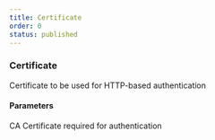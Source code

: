```yaml
---
title: Certificate
order: 0
status: published
---
```

### Certificate
Certificate to be used for HTTP-based authentication

#### Parameters

<Expandable title="ca_cert" type='str | Secret'>
CA Certificate required for authentication
</Expandable>

<pre snippet="api-reference/sinks/http_sink#basic"
    status="success" message="Using certificate with HTTP sink"
    highlight="13-18, 20">
</pre>